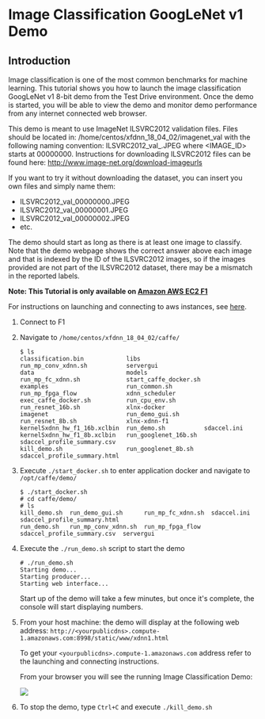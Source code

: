 # Image Classification GoogLeNet v1 Demo

## Introduction
Image classification is one of the most common benchmarks for machine learning. This tutorial shows you how to launch the image classification GoogLeNet v1 8-bit demo from the Test Drive environment.  Once the demo is started, you will be able to view the demo and monitor demo performance from any internet connected web browser.

This demo is meant to use ImageNet ILSVRC2012 validation files.  Files should be located in: /home/centos/xfdnn_18_04_02/imagenet_val with the following naming convention: ILSVRC2012_val_<IMAGE ID>.JPEG where <IMAGE_ID> starts at 00000000.  Instructions for downloading ILSVRC2012 files can be found here: http://www.image-net.org/download-imageurls

If you want to try it without downloading the dataset, you can insert you own files and simply name them:
- ILSVRC2012_val_00000000.JPEG
- ILSVRC2012_val_00000001.JPEG
- ILSVRC2012_val_00000002.JPEG
- etc.

The demo should start as long as there is at least one image to classify. Note that the demo webpage shows the correct answer above each image and that is indexed by the ID of the ILSVRC2012 images, so if the images provided are not part of the ILSVRC2012 dataset, there may be a mismatch in the reported labels.

**Note: This Tutorial is only available on [Amazon AWS EC2 F1][]**

For instructions on launching and connecting to aws instances, see [here][].

1. Connect to F1
2. Navigate to `/home/centos/xfdnn_18_04_02/caffe/`
	```
	$ ls
	classification.bin            libs                  run_mp_conv_xdnn.sh           servergui
	data                          models                run_mp_fc_xdnn.sh             start_caffe_docker.sh
	examples                      run_common.sh         run_mp_fpga_flow              xdnn_scheduler
	exec_caffe_docker.sh          run_cpu_env.sh        run_resnet_16b.sh             xlnx-docker
	imagenet                      run_demo_gui.sh       run_resnet_8b.sh              xlnx-xdnn-f1
	kernelSxdnn_hw_f1_16b.xclbin  run_demo.sh           sdaccel.ini
	kernelSxdnn_hw_f1_8b.xclbin   run_googlenet_16b.sh  sdaccel_profile_summary.csv
	kill_demo.sh                  run_googlenet_8b.sh   sdaccel_profile_summary.html
	```

3. Execute `./start_docker.sh` to enter application docker and navigate to `/opt/caffe/demo/`
	```
	$ ./start_docker.sh
	# cd caffe/demo/
	# ls
	kill_demo.sh  run_demo_gui.sh      run_mp_fc_xdnn.sh  sdaccel.ini                  sdaccel_profile_summary.html
	run_demo.sh   run_mp_conv_xdnn.sh  run_mp_fpga_flow   sdaccel_profile_summary.csv  servergui
	```

4. Execute the `./run_demo.sh` script to start the demo
	```
	# ./run_demo.sh
	Starting demo...
	Starting producer...
	Starting web interface...
	```
	Start up of the demo will take a few minutes, but once it's complete, the console will start displaying numbers.

5. From your host machine: the demo will display at the following web address:
	`http://<yourpublicdns>.compute-1.amazonaws.com:8998/static/www/xdnn1.html`

	To get your `<yourpublicdns>.compute-1.amazonaws.com` address refer to the launching and connecting instructions.

	From your browser you will see the running Image Classification Demo:

	![](img/image_classification.png)

6. To stop the demo, type `Ctrl+C` and execute `./kill_demo.sh`

[here]: aws-f1-launching.md
[click here]: https://github.com/aws/aws-fpga/blob/master/sdk/userspace/fpga_mgmt_tools/README.md#sudo-or-root-privileges

[Amazon AWS EC2 F1]: https://aws.amazon.com/marketplace/pp/B077FM2JNS

